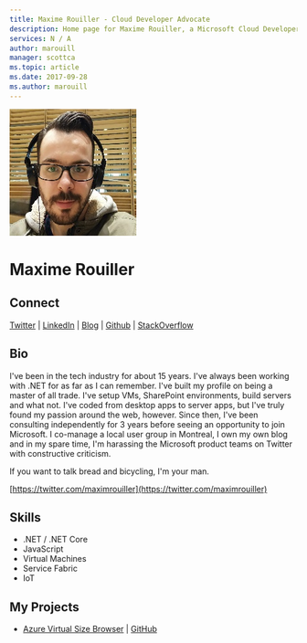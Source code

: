 ```yaml
---
title: Maxime Rouiller - Cloud Developer Advocate
description: Home page for Maxime Rouiller, a Microsoft Cloud Developer Advocate
services: N / A
author: marouill
manager: scottca
ms.topic: article
ms.date: 2017-09-28
ms.author: marouill
---
```


![Awesome Image of Maxime Rouiller](media/profiles/maxime-rouiller.png)

# Maxime Rouiller


## Connect
[Twitter](https://twitter.com/maximrouiller) | [LinkedIn](https://linkedin.com/in/MaximRouiller) | [Blog](https://blog.decayingcode.com) | [Github](https://github.com/MaximRouiller) | [StackOverflow](https://stackoverflow.com/users/24975/maxime-rouiller)

## Bio

I've been in the tech industry for about 15 years. I've always been working with .NET for as far as I can remember. I've built my profile on being a master of all trade. I've setup VMs, SharePoint environments, build servers and what not. I've coded from desktop apps to server apps, but I've truly found my passion around the web, however. Since then, I've been consulting independently for 3 years before seeing an opportunity to join Microsoft. I co-manage a local user group in Montreal, I own my own blog and in my spare time, I'm harassing the Microsoft product teams on Twitter with constructive criticism. 

If you want to talk bread and bicycling, I'm your man. 

[https://twitter.com/maximrouiller](https://twitter.com/maximrouiller)

## Skills

* .NET / .NET Core
* JavaScript
* Virtual Machines
* Service Fabric
* IoT

## My Projects

* [Azure Virtual Size Browser](http://vmsizebrowser.azurewebsites.net/) | [GitHub](https://github.com/MaximRouiller/VmSizeBrowser)

